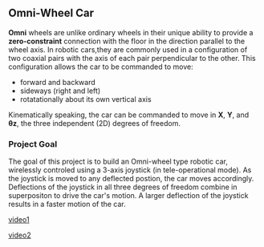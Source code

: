 ## Omni-Wheel Car

**Omni** wheels are unlike ordinary wheels in their unique ability to provide a **zero-constraint** connection with the floor in the direction parallel to the wheel axis. In robotic cars,they are commonly used in a configuration of two coaxial pairs with the axis of each pair perpendicular to the other.
This configuration allows the car to be commanded to move:
* forward and backward
* sideways (right and left)
* rotatationally about its own vertical axis

Kinematically speaking, the car can be commanded to move in **X**, **Y**, and **θz**, the three independent (2D) degrees of freedom. 

### Project Goal

The goal of this project is to build an Omni-wheel type robotic car, wirelessly controled using a 3-axis joystick (in tele-operational mode). As the joystick is moved to any deflected postion, the car moves accordingly. Deflections of the joystick in all three degrees of freedom combine in superpositon to drive the car's motion. A larger deflection of the joystick results in a faster motion of the car.

[video1](videos/video1.MP4)

[video2](videos/video2.MP4)
